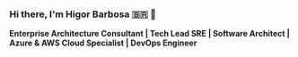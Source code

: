 ### Hi there, I'm Higor Barbosa 🇧🇷 👋

**Enterprise Architecture Consultant | Tech Lead SRE | Software Architect | Azure & AWS Cloud Specialist | DevOps Engineer**
